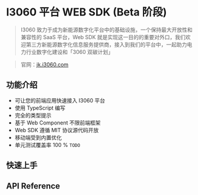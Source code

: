 # I3060 平台 WEB SDK (Beta 阶段)

> I3060 致力于成为新能源数字化平台中的基础设施，一个保持最大开放性和兼容性的 SaaS 平台，Web SDK 就是实现这一目的的重要对外口，我们欢迎第三方新能源数字化信息服务提供商，接入到我们的平台中，一起助力电力行业数字化建设和「3060 双碳计划」


> 官网：[jk.i3060.com](/https://jk.i3060.com)


## 功能介绍

- 可让您的前端应用快速接入 I3060 平台
- 使用 TypeScript 编写
- 完全的类型提示
- 基于 Web Component 不限前端框架
- Web SDK 遵循 MIT 协议源代码开放
- 移动端受到内置优化
- 单元测试覆盖率 100 % `TODO`


## 快速上手


## API Reference
